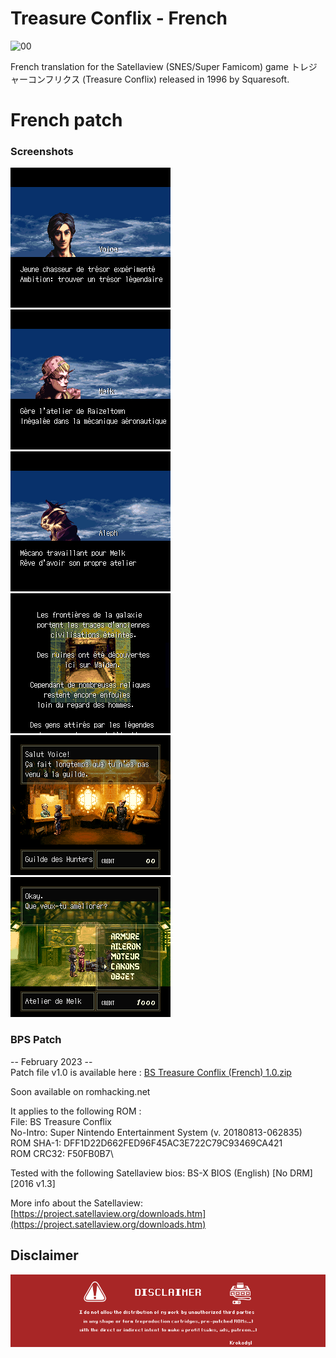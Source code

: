 # Treasure Conflix - French

![00](screenshots/00.png)

French translation for the Satellaview (SNES/Super Famicom) game トレジャーコンフリクス (Treasure Conflix) released in 1996 by Squaresoft.<br/>

# French patch

### Screenshots
![00](screenshots/french/01.png)
![00](screenshots/french/02.png)
![00](screenshots/french/03.png)
![00](screenshots/french/04.png)
![00](screenshots/french/05.png)
![00](screenshots/french/06.png)

### BPS Patch

-- February 2023 --\
Patch file v1.0 is available here : [BS Treasure Conflix (French) 1.0.zip](/patch/BS%20Treasure%20Conflix%20(English)%201.0.zip)<br/>

Soon available on romhacking.net<br/>

It applies to the following ROM :\
File: BS Treasure Conflix\
No-Intro: Super Nintendo Entertainment System (v. 20180813-062835)\
ROM SHA-1: DFF1D22D662FED96F45AC3E722C79C93469CA421\
ROM CRC32: F50FB0B7\

Tested with the following Satellaview bios: BS-X BIOS (English) [No DRM] [2016 v1.3]

More info about the Satellaview:  [https://project.satellaview.org/downloads.htm](https://project.satellaview.org/downloads.htm)<br/>

## Disclaimer

<img src="https://raw.githubusercontent.com/Krokodyl/Krokodyl/main/warning.png" />
